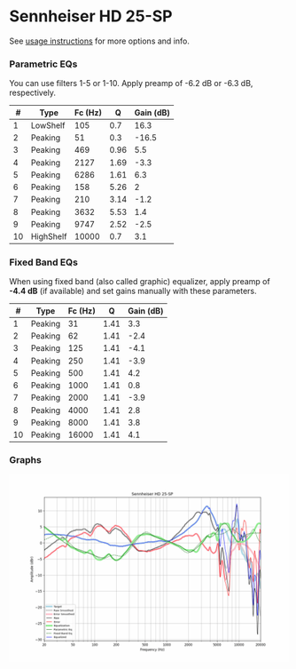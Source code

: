 # Sennheiser HD 25-SP
See [usage instructions](https://github.com/jaakkopasanen/AutoEq#usage) for more options and info.

### Parametric EQs
You can use filters 1-5 or 1-10. Apply preamp of -6.2 dB or -6.3 dB, respectively.

|   # | Type      |   Fc (Hz) |    Q |   Gain (dB) |
|-----|-----------|-----------|------|-------------|
|   1 | LowShelf  |       105 | 0.7  |        16.3 |
|   2 | Peaking   |        51 | 0.3  |       -16.5 |
|   3 | Peaking   |       469 | 0.96 |         5.5 |
|   4 | Peaking   |      2127 | 1.69 |        -3.3 |
|   5 | Peaking   |      6286 | 1.61 |         6.3 |
|   6 | Peaking   |       158 | 5.26 |         2   |
|   7 | Peaking   |       210 | 3.14 |        -1.2 |
|   8 | Peaking   |      3632 | 5.53 |         1.4 |
|   9 | Peaking   |      9747 | 2.52 |        -2.5 |
|  10 | HighShelf |     10000 | 0.7  |         3.1 |

### Fixed Band EQs
When using fixed band (also called graphic) equalizer, apply preamp of **-4.4 dB** (if available) and set gains manually with these parameters.

|   # | Type    |   Fc (Hz) |    Q |   Gain (dB) |
|-----|---------|-----------|------|-------------|
|   1 | Peaking |        31 | 1.41 |         3.3 |
|   2 | Peaking |        62 | 1.41 |        -2.4 |
|   3 | Peaking |       125 | 1.41 |        -4.1 |
|   4 | Peaking |       250 | 1.41 |        -3.9 |
|   5 | Peaking |       500 | 1.41 |         4.2 |
|   6 | Peaking |      1000 | 1.41 |         0.8 |
|   7 | Peaking |      2000 | 1.41 |        -3.9 |
|   8 | Peaking |      4000 | 1.41 |         2.8 |
|   9 | Peaking |      8000 | 1.41 |         3.8 |
|  10 | Peaking |     16000 | 1.41 |         4.1 |

### Graphs
![](./Sennheiser%20HD%2025-SP.png)
